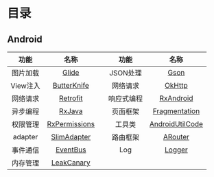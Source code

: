 # 目录
## Android
功能|名称||功能|名称
:-:|:-:|:-:|:-:|:-:
图片加载|[Glide](/android/feature_module#glide)||JSON处理|[Gson](/android/feature_module#gson)
View注入|[ButterKnife](/android/feature_module#butterknife)||网络请求|[OkHttp](/android/feature_module#okhttp)
网络请求|[Retrofit](/android/feature_module#retrofit)||响应式编程|[RxAndroid](/android/feature_module#rxandroid) 
异步编程|[RxJava](/android/feature_module#rxjava)||页面框架|[Fragmentation](/android/feature_module#fragmentation)
权限管理|[RxPermissions](/android/feature_module#rxpermissions)||工具类|[AndroidUtilCode](/android/feature_module#androidutilcode)
adapter|[SlimAdapter](/android/feature_module#slimadapter)||路由框架|[ARouter](/android/feature_module#arouter)
事件通信|[EventBus](/android/feature_module#eventbus)||Log|[Logger](/android/feature_module#logger)
内存管理|[LeakCanary](/android/feature_module#leakcanary)


